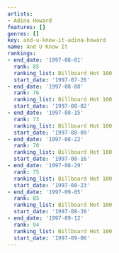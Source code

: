 ```yaml
---
artists:
- Adina Howard
features: []
genres: []
key: and-u-know-it-adina-howard
name: And U Know It
rankings:
- end_date: '1997-08-01'
  rank: 85
  ranking_list: Billboard Hot 100
  start_date: '1997-07-26'
- end_date: '1997-08-08'
  rank: 76
  ranking_list: Billboard Hot 100
  start_date: '1997-08-02'
- end_date: '1997-08-15'
  rank: 73
  ranking_list: Billboard Hot 100
  start_date: '1997-08-09'
- end_date: '1997-08-22'
  rank: 70
  ranking_list: Billboard Hot 100
  start_date: '1997-08-16'
- end_date: '1997-08-29'
  rank: 75
  ranking_list: Billboard Hot 100
  start_date: '1997-08-23'
- end_date: '1997-09-05'
  rank: 85
  ranking_list: Billboard Hot 100
  start_date: '1997-08-30'
- end_date: '1997-09-12'
  rank: 94
  ranking_list: Billboard Hot 100
  start_date: '1997-09-06'
---
```



